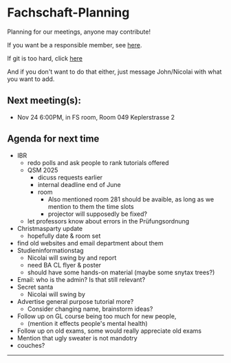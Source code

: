 # Fachschaft-Planning

Planning for our meetings, anyone may contribute!

If you want be a responsible member,  see [here](contributing.md).

If git is too hard, click [here](https://github.com/fs-linguistics/Fachschaft-Planning/issues/new/choose) 

And if you don't want to do that either, just message John/Nicolai with what you want to add. 

## Next meeting(s):

- Nov 24 6:00PM, in FS room, Room 049 Keplerstrasse 2 

## Agenda for next time
- IBR
  - redo polls and ask people to rank tutorials offered
  - QSM 2025
    - dicuss requests earlier
    - internal deadline end of June
    - room
      - Also mentioned room 281 should be avaible, as long as we mention to them the time slots
      - projector will supposedly be fixed?
  - let professors know about errors in the Prüfungsordnung
- Christmasparty update
  - hopefully date & room set
- find old websites and email department about them
- Studieninformationstag
  - Nicolai will swing by and report
  - need BA CL flyer & poster
  - should have some hands-on material (maybe some snytax trees?)
- Email: who is the admin? Is that still relevant?
- Secret santa
  - Nicolai will swing by
- Advertise general purpose tutorial more?
  - Consider changing name, brainstorm ideas?
- Follow up on GL course being too much for new people, 
  - (mention it effects people's mental health)
- Follow up on old exams, some would really appreciate old exams
- Mention that ugly sweater is not mandotry
- couches?
---
